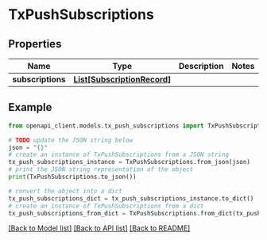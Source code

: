 # TxPushSubscriptions


## Properties

Name | Type | Description | Notes
------------ | ------------- | ------------- | -------------
**subscriptions** | [**List[SubscriptionRecord]**](SubscriptionRecord.md) |  | 

## Example

```python
from openapi_client.models.tx_push_subscriptions import TxPushSubscriptions

# TODO update the JSON string below
json = "{}"
# create an instance of TxPushSubscriptions from a JSON string
tx_push_subscriptions_instance = TxPushSubscriptions.from_json(json)
# print the JSON string representation of the object
print(TxPushSubscriptions.to_json())

# convert the object into a dict
tx_push_subscriptions_dict = tx_push_subscriptions_instance.to_dict()
# create an instance of TxPushSubscriptions from a dict
tx_push_subscriptions_from_dict = TxPushSubscriptions.from_dict(tx_push_subscriptions_dict)
```
[[Back to Model list]](../README.md#documentation-for-models) [[Back to API list]](../README.md#documentation-for-api-endpoints) [[Back to README]](../README.md)


